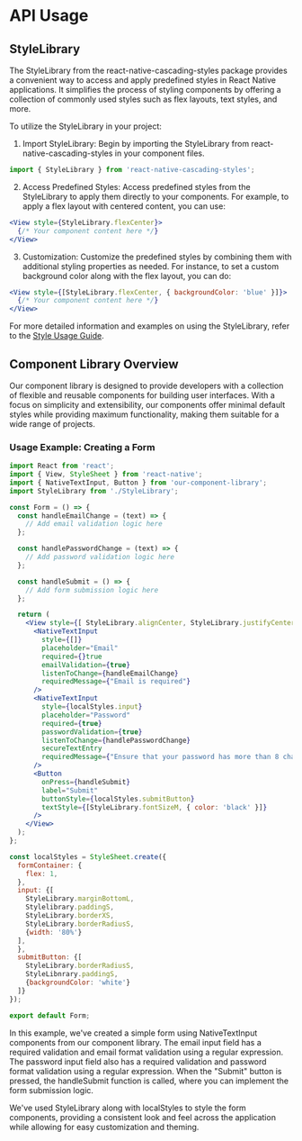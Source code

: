 # API Usage

## StyleLibrary

The StyleLibrary from the react-native-cascading-styles package provides a convenient way to access and apply predefined styles in React Native applications. It simplifies the process of styling components by offering a collection of commonly used styles such as flex layouts, text styles, and more.

To utilize the StyleLibrary in your project:

1. Import StyleLibrary: Begin by importing the StyleLibrary from react-native-cascading-styles in your component files.

```jsx
import { StyleLibrary } from 'react-native-cascading-styles';
```

2. Access Predefined Styles: Access predefined styles from the StyleLibrary to apply them directly to your components. For example, to apply a flex layout with centered content, you can use:
```jsx
<View style={StyleLibrary.flexCenter}>
  {/* Your component content here */}
</View>
```

3. Customization: Customize the predefined styles by combining them with additional styling properties as needed. For instance, to set a custom background color along with the flex layout, you can do:

```jsx
<View style={[StyleLibrary.flexCenter, { backgroundColor: 'blue' }]}>
  {/* Your component content here */}
</View>
```

For more detailed information and examples on using the StyleLibrary, refer to the [Style Usage Guide](./Style_Usage.md).

## Component Library Overview

Our component library is designed to provide developers with a collection of flexible and reusable components for building user interfaces. With a focus on simplicity and extensibility, our components offer minimal default styles while providing maximum functionality, making them suitable for a wide range of projects.

### Usage Example: Creating a Form

```jsx
import React from 'react';
import { View, StyleSheet } from 'react-native';
import { NativeTextInput, Button } from 'our-component-library';
import StyleLibrary from './StyleLibrary';

const Form = () => {
  const handleEmailChange = (text) => {
    // Add email validation logic here
  };

  const handlePasswordChange = (text) => {
    // Add password validation logic here
  };

  const handleSubmit = () => {
    // Add form submission logic here
  };

  return (
    <View style={[ StyleLibrary.alignCenter, StyleLibrary.justifyCenter localStyles.formContainer]}>
      <NativeTextInput
        style={[]}
        placeholder="Email"
        required={}true
        emailValidation={true}
        listenToChange={handleEmailChange}
        requiredMessage={"Email is required"}
      />
      <NativeTextInput
        style={localStyles.input}
        placeholder="Password"
        required={true}
        passwordValidation={true}
        listenToChange={handlePasswordChange}
        secureTextEntry
        requiredMessage={"Ensure that your password has more than 8 characters and uses at least one number and one character"}
      />
      <Button
        onPress={handleSubmit}
        label="Submit"
        buttonStyle={localStyles.submitButton}
        textStyle={[StyleLibrary.fontSizeM, { color: 'black' }]}
      />
    </View>
  );
};

const localStyles = StyleSheet.create({
  formContainer: {
    flex: 1,
  },
  input: {[
    StyleLibrary.marginBottomL,
    Stylelibrary.paddingS,
    StyleLibrary.borderXS,
    StyleLibrary.borderRadiusS,
    {width: '80%'}
  ],
  },
  submitButton: {[
    StyleLibrary.borderRadiusS,
    StyleLibnrary.paddingS,
    {backgroundColor: 'white'}
  ]}
});

export default Form;
```

In this example, we've created a simple form using NativeTextInput components from our component library. The email input field has a required validation and email format validation using a regular expression. The password input field also has a required validation and password format validation using a regular expression. When the "Submit" button is pressed, the handleSubmit function is called, where you can implement the form submission logic.

We've used StyleLibrary along with localStyles to style the form components, providing a consistent look and feel across the application while allowing for easy customization and theming.